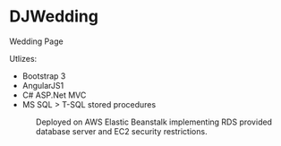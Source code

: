 # DJWedding

Wedding Page

Utlizes:
<ul>
<li>Bootstrap 3</li>
<li>AngularJS1</li>
<li>C# ASP.Net MVC</li>
<li>MS SQL > T-SQL stored procedures</li>
<ul>

<p>Deployed on AWS Elastic Beanstalk implementing RDS provided database server and EC2 security restrictions.</p>
